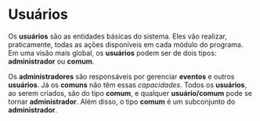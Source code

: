 # Usuários
Os **usuários** são as entidades básicas do sistema. Eles vão realizar, praticamente,
todas as ações disponíveis em cada módulo do programa. Em uma visão mais global,
os **usuários** podem ser de dois tipos: **administrador** ou **comum**.

Os **administradores** são responsáveis por gerenciar **eventos** e outros **usuários**. Já 
os **comuns** nâo têm essas *capacidades*. Todos os **usuários**, ao serem criados, são do tipo **comum**,
e qualquer **usuário/comum** pode se tornar **administrador**. Além disso, o tipo **comum** é um subconjunto
do **administrador**.